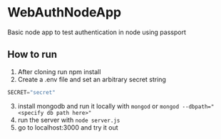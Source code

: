 # WebAuthNodeApp
Basic node app to test authentication in node using passport


## How to run
1. After cloning run npm install
2. Create a .env file and set an arbitrary secret string
  ``` js
  SECRET="secret" 
  ```
3. install mongodb and run it locally with `mongod` or `mongod --dbpath="<specify db path here>"`
4. run the server with `node server.js`
5. go to localhost:3000 and try it out
